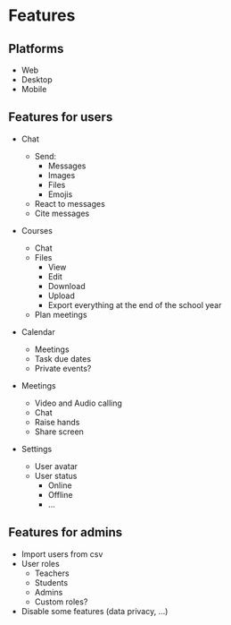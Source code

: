 # Features

## Platforms
- Web
- Desktop
- Mobile

## Features for users
- Chat
  - Send:
    - Messages
    - Images
    - Files
    - Emojis
  - React to messages
  - Cite messages
  
- Courses
  - Chat
  - Files
    - View
    - Edit
    - Download
    - Upload
    - Export everything at the end of the school year
  - Plan meetings

- Calendar
  - Meetings
  - Task due dates
  - Private events?

- Meetings
  - Video and Audio calling
  - Chat
  - Raise hands
  - Share screen

- Settings
  - User avatar
  - User status
    - Online
    - Offline
    - ...


## Features for admins
- Import users from csv
- User roles
  - Teachers
  - Students
  - Admins
  - Custom roles?
- Disable some features (data privacy, ...)